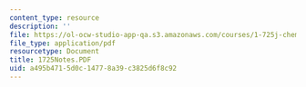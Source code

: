 ```yaml
---
content_type: resource
description: ''
file: https://ol-ocw-studio-app-qa.s3.amazonaws.com/courses/1-725j-chemicals-in-the-environment-fate-and-transport-fall-2004/a495b4715d0c14778a39c3825d6f8c92_1725Notes.PDF
file_type: application/pdf
resourcetype: Document
title: 1725Notes.PDF
uid: a495b471-5d0c-1477-8a39-c3825d6f8c92
---
```

